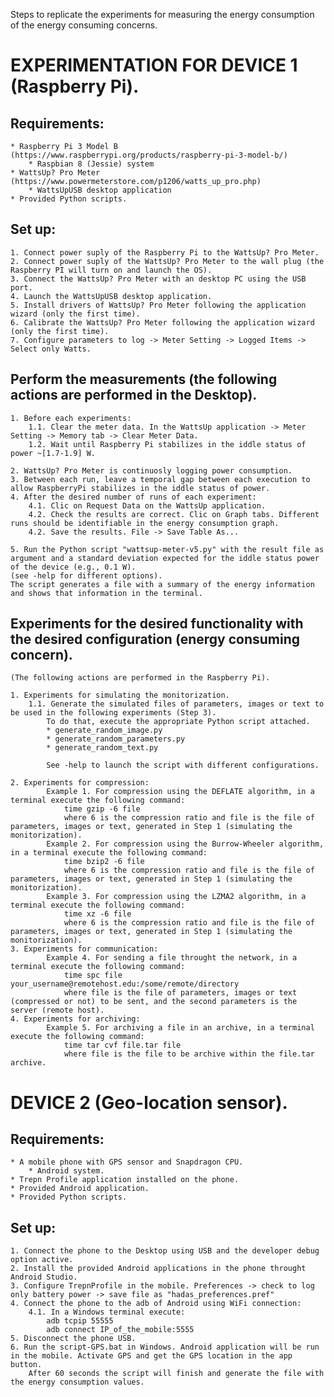 Steps to replicate the experiments for measuring the energy consumption of the energy consuming concerns.

# EXPERIMENTATION FOR DEVICE 1 (Raspberry Pi).

## Requirements:
	* Raspberry Pi 3 Model B (https://www.raspberrypi.org/products/raspberry-pi-3-model-b/)
		* Raspbian 8 (Jessie) system
	* WattsUp? Pro Meter (https://www.powermeterstore.com/p1206/watts_up_pro.php)
		* WattsUpUSB desktop application
	* Provided Python scripts.
	
## Set up:
	1. Connect power suply of the Raspberry Pi to the WattsUp? Pro Meter.
	2. Connect power suply of the WattsUp? Pro Meter to the wall plug (the Raspberry PI will turn on and launch the OS).
	3. Connect the WattsUp? Pro Meter with an desktop PC using the USB port.
	4. Launch the WattsUpUSB desktop application.
	5. Install drivers of WattsUp? Pro Meter following the application wizard (only the first time).
	6. Calibrate the WattsUp? Pro Meter following the application wizard (only the first time).
	7. Configure parameters to log -> Meter Setting -> Logged Items -> Select only Watts.
	
	
	
## Perform the measurements (the following actions are performed in the Desktop).
	1. Before each experiments:
		1.1. Clear the meter data. In the WattsUp application -> Meter Setting -> Memory tab -> Clear Meter Data.
		1.2. Wait until Raspberry Pi stabilizes in the iddle status of power ~[1.7-1.9] W.

	2. WattsUp? Pro Meter is continuosly logging power consumption.
	3. Between each run, leave a temporal gap between each execution to allow RaspberryPi stabilizes in the iddle status of power.
	4. After the desired number of runs of each experiment:
		4.1. Clic on Request Data on the WattsUp application.
		4.2. Check the results are correct. Clic on Graph tabs. Different runs should be identifiable in the energy consumption graph.
		4.2. Save the results. File -> Save Table As...

	5. Run the Python script "wattsup-meter-v5.py" with the result file as argument and a standard deviation expected for the iddle status power of the device (e.g., 0.1 W).
	(see -help for different options).
	The script generates a file with a summary of the energy information and shows that information in the terminal.
	
	
## Experiments for the desired functionality with the desired configuration (energy consuming concern). 
	(The following actions are performed in the Raspberry Pi).

	1. Experiments for simulating the monitorization.
		1.1. Generate the simulated files of parameters, images or text to be used in the following experiments (Step 3).
			To do that, execute the appropriate Python script attached. 
			* generate_random_image.py
			* generate_random_parameters.py
			* generate_random_text.py
				
			See -help to launch the script with different configurations.	
		
	2. Experiments for compression:
			Example 1. For compression using the DEFLATE algorithm, in a terminal execute the following command:
				time gzip -6 file
				where 6 is the compression ratio and file is the file of parameters, images or text, generated in Step 1 (simulating the monitorization).
			Example 2. For compression using the Burrow-Wheeler algorithm, in a terminal execute the following command:
				time bzip2 -6 file
				where 6 is the compression ratio and file is the file of parameters, images or text, generated in Step 1 (simulating the monitorization).
			Example 3. For compression using the LZMA2 algorithm, in a terminal execute the following command:
				time xz -6 file
				where 6 is the compression ratio and file is the file of parameters, images or text, generated in Step 1 (simulating the monitorization).
	3. Experiments for communication:
			Example 4. For sending a file throught the network, in a terminal execute the following command:
				time spc file your_username@remotehost.edu:/some/remote/directory
				where file is the file of parameters, images or text (compressed or not) to be sent, and the second parameters is the server (remote host).
	4. Experiments for archiving:
			Example 5. For archiving a file in an archive, in a terminal execute the following command:
				time tar cvf file.tar file
				where file is the file to be archive within the file.tar archive.

				

# DEVICE 2 (Geo-location sensor).

## Requirements:
	* A mobile phone with GPS sensor and Snapdragon CPU.
		* Android system.
	* Trepn Profile application installed on the phone.
	* Provided Android application.
	* Provided Python scripts.
	
## Set up:
	1. Connect the phone to the Desktop using USB and the developer debug option active.
	2. Install the provided Android applications in the phone throught Android Studio. 
	3. Configure TrepnProfile in the mobile. Preferences -> check to log only battery power -> save file as "hadas_preferences.pref"
	4. Connect the phone to the adb of Android using WiFi connection:
		4.1. In a Windows terminal execute:
			adb tcpip 55555
			adb connect IP_of_the_mobile:5555
	5. Disconnect the phone USB.
	6. Run the script-GPS.bat in Windows. Android application will be run in the mobile. Activate GPS and get the GPS location in the app button.
		After 60 seconds the script will finish and generate the file with the energy consumption values.
		